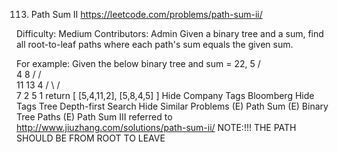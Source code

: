 113. Path Sum II
https://leetcode.com/problems/path-sum-ii/

Difficulty: Medium
Contributors: Admin
Given a binary tree and a sum, find all root-to-leaf paths where each path's sum equals the given sum.

For example:
Given the below binary tree and sum = 22,
              5
             / \
            4   8
           /   / \
          11  13  4
         /  \    / \
        7    2  5   1
return
[
   [5,4,11,2],
   [5,8,4,5]
]
Hide Company Tags Bloomberg
Hide Tags Tree Depth-first Search
Hide Similar Problems (E) Path Sum (E) Binary Tree Paths (E) Path Sum III
referred to http://www.jiuzhang.com/solutions/path-sum-ii/
NOTE:!!! THE PATH SHOULD BE FROM ROOT TO LEAVE

